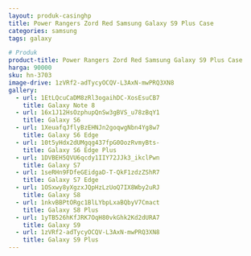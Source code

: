 ```yaml
---
layout: produk-casinghp
title: Power Rangers Zord Red Samsung Galaxy S9 Plus Case
categories: samsung
tags: galaxy

# Produk
product-title: Power Rangers Zord Red Samsung Galaxy S9 Plus Case
harga: 90000
sku: hn-3703
image-drive: 1zVRf2-adTycyOCQV-L3AxN-mwPRQ3XN8
gallery:
  - url: 1EtLQcuCaDM8zRl3ogaihDC-XosEsuCB7
    title: Galaxy Note 8
  - url: 16x1J12HsOzphupQnSw3gBVS_u78zBqY1
    title: Galaxy S6
  - url: 1XeuafqJflyBzEHNJn2goqwgNbn4Yg8w7
    title: Galaxy S6 Edge
  - url: 10t5yHdx2dUMgqg437fpG0OozRvmyBts-
    title: Galaxy S6 Edge Plus
  - url: 1DVBEH5QVU6qcdy1IIY72JJk3_ikclPwn
    title: Galaxy S7
  - url: 1seRHn9FDfeGEidgaD-T-QkF1zdzZShR7
    title: Galaxy S7 Edge
  - url: 1OSxwy8yXgzxJQpHzLzUoQ7IX8Wby2uRJ
    title: Galaxy S8
  - url: 1nkvBBPtORgc1BlLYbpLxaBQbyV7Cmact
    title: Galaxy S8 Plus
  - url: 1yTB526hKfJRK7OqH80vkGhk2Kd2dURA7
    title: Galaxy S9
  - url: 1zVRf2-adTycyOCQV-L3AxN-mwPRQ3XN8
    title: Galaxy S9 Plus
---
```

